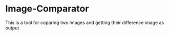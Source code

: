 # Image-Comparator
This is a tool for coparing two Images and getting their difference image as output
